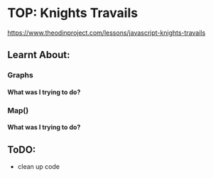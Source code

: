 # TOP: Knights Travails

https://www.theodinproject.com/lessons/javascript-knights-travails

## Learnt About:

### Graphs

#### What was I trying to do?

### Map()

#### What was I trying to do?

## ToDO:

- clean up code
